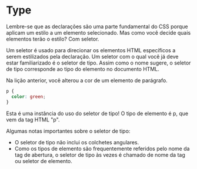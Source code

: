 # Type
Lembre-se que as declarações são uma parte fundamental do CSS porque aplicam um estilo a um elemento selecionado. Mas como você decide quais elementos terão o estilo? Com seletor.

Um seletor é usado para direcionar os elementos HTML específicos a serem estilizados pela declaração. Um seletor com o qual você já deve estar familiarizado é o seletor de tipo. Assim como o nome sugere, o seletor de tipo corresponde ao tipo do elemento no documento HTML.

Na lição anterior, você alterou a cor de um elemento de parágrafo.

```css
p {
  color: green;
}
```

Esta é uma instância do uso do seletor de tipo! O tipo de elemento é p, que vem da tag HTML "p".

Algumas notas importantes sobre o seletor de tipo:

* O seletor de tipo não inclui os colchetes angulares.
* Como os tipos de elemento são frequentemente referidos pelo nome da tag de abertura, o seletor de tipo às vezes é chamado de nome da tag ou seletor de elemento.